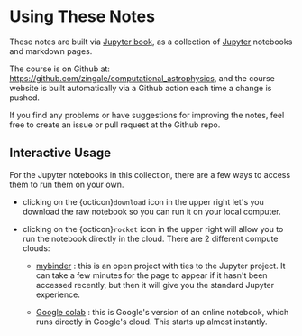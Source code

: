 # Using These Notes

These notes are built via [Jupyter book](https://jupyterbook.org/), as
a collection of [Jupyter](https://jupyter.org/) notebooks and markdown
pages.

The course is on Github at:
https://github.com/zingale/computational_astrophysics, and the course
website is built automatically via a Github action each time a change
is pushed.

If you find any problems or have suggestions for improving the notes,
feel free to create an issue or pull request at the Github repo.

## Interactive Usage

For the Jupyter notebooks in this collection, there are a few ways to
access them to run them on your own.

* clicking on the {octicon}`download` icon in the upper right let's
  you download the raw notebook so you can run it on your local
  computer.

* clicking on the {octicon}`rocket` icon in the upper right will allow
  you to run the notebook directly in the cloud.  There are 2 different
  compute clouds:

  * [mybinder](https://mybinder.org/) : this is an open project with
    ties to the Jupyter project.  It can take a few minutes for the
    page to appear if it hasn't been accessed recently, but then it
    will give you the standard Jupyter experience.

  * [Google colab](https://colab.research.google.com/) : this is
    Google's version of an online notebook, which runs directly in
    Google's cloud.  This starts up almost instantly.

